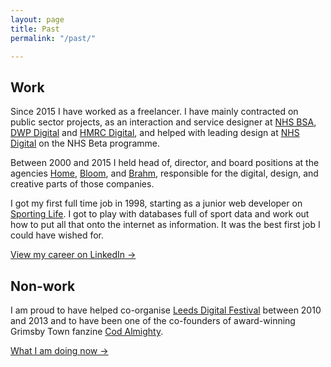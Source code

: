 ```yaml
---
layout: page
title: Past
permalink: "/past/"

---
```

## Work

Since 2015 I have worked as a freelancer. I have mainly contracted on public sector projects, as an interaction and service designer at [NHS BSA](https://www.nhsbsa.nhs.uk), [DWP Digital](//dwpdigital.blog.gov.uk/) and [HMRC Digital](//hmrcdigital.blog.gov.uk), and helped with leading design at [NHS Digital](//digital.nhs.uk) on the NHS Beta programme.

Between 2000 and 2015 I held head of, director, and board positions at the agencies [Home](//www.homeagency.co.uk), [Bloom](//www.bloomagency.co.uk), and [Brahm](//en.wikipedia.org/wiki/Brass_(company)), responsible for the digital, design, and creative parts of those companies.

I got my first full time job in 1998, starting as a junior web developer on [Sporting Life](//www.sportinglife.com/). I got to play with databases full of sport data and work out how to put all that onto the internet as information. It was the best first job I could have wished for.

<a href="https://uk.linkedin.com/in/siwilson/" class="more-link">View my career on LinkedIn  →</a>

## Non-work

I am proud to have helped co-organise [Leeds Digital Festival](//leedsdigitalfestival.org) between 2010 and 2013 and to have been one of the co-founders of award-winning Grimsby Town fanzine [Cod Almighty](//codalmighty.com/).

<a href="/now/" class="more-link">What I am doing now →</a>